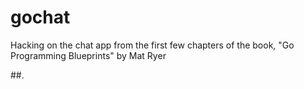 # gochat
Hacking on the chat app from the first few chapters of the book, "Go Programming Blueprints" by Mat Ryer

##.
